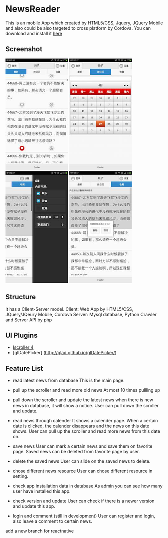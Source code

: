 # NewsReader
This is an mobile App which created by HTML5/CSS, Jquery, JQuery Mobile and also could be also targeted to cross platform by Cordova. You can download and install it [here](/android-debug.apk)

## Screenshot

![Alt text](/img/main.png)
![Alt text](/img/calender.png)
![Alt text](/img/set.png)
![Alt text](/img/fav.png)

## Structure
It has a Client-Server model.
Client: Web App by HTML5/CSS, JQuery/JQeury Mobile, Cordova
Server: Mysql database, Python Crawler and Server API by php 

## UI Plugins
* [Iscroller 4](http://cubiq.org/iscroll-4)
* [glDatePicker] (http://glad.github.io/glDatePicker/)

## Feature List

* read latest news from database
This is the main page.

* pull up the scroller and read more old news
At most 10 times pullling up

* pull down the scroller and update the latest news
when there is new news in database, it will show a notice. User can pull down the scroller and update.

* read news through calender
It shows a calender page. When a certain date is clicked, the calender disappears and the news on this date shows.
User can pull up the scroller and read more news from this date on.

* save news
User can mark a certain news and save them on favorite page.
Saved news can be deleted from favorite page by user.

* delete the saved news
User can slide on the saved news to delete.

* chose different news resource
User can chose different resource in setting.

* check app installation data in database
As admin you can see how many user have installed this app.

* check version and update
User can check if there is a newer version and update this app.

* login and comment (still in development)
User can register and login, also leave a comment to certain news.




add a new branch for reactnative
